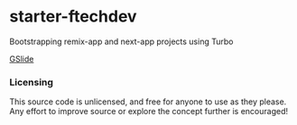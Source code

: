 # starter-ftechdev

Bootstrapping remix-app and next-app projects using Turbo

[GSlide](https://docs.google.com/presentation/d/1Z7M_SsuJ-f_cIDkXsE6JKA0LsBiVBsc00dlKWqPQM2I/edit#slide=id.g2683841e23b_0_15)


### Licensing
This source code is unlicensed, and free for anyone to use as they please. Any effort to improve source or explore the concept further is encouraged!
